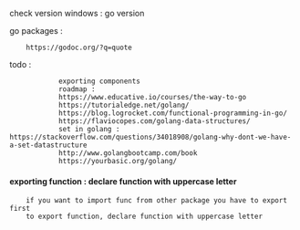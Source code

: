 check version windows  : go version  

go packages : 

        https://godoc.org/?q=quote


todo : 
        
                exporting components  
                roadmap : 
                https://www.educative.io/courses/the-way-to-go
                https://tutorialedge.net/golang/
                https://blog.logrocket.com/functional-programming-in-go/
                https://flaviocopes.com/golang-data-structures/
                set in golang : https://stackoverflow.com/questions/34018908/golang-why-dont-we-have-a-set-datastructure
                http://www.golangbootcamp.com/book
                https://yourbasic.org/golang/

#### exporting function : declare function with uppercase letter

        if you want to import func from other package you have to export first 
        to export function, declare function with uppercase letter

